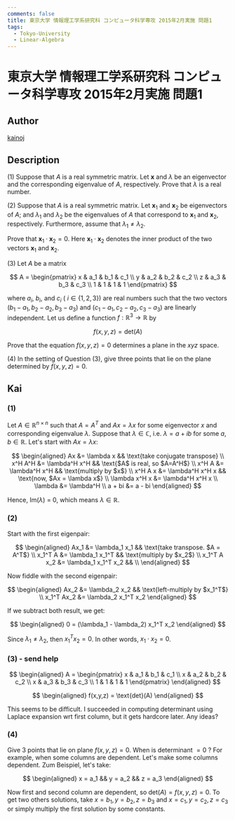```yaml
---
comments: false
title: 東京大学 情報理工学系研究科 コンピュータ科学専攻 2015年2月実施 問題1
tags:
  - Tokyo-University
  - Linear-Algebra
---
```

# 東京大学 情報理工学系研究科 コンピュータ科学専攻 2015年2月実施 問題1

## **Author**
[kainoj](https://github.com/kainoj/utokyo-cs)

## **Description**
(1) Suppose that $A$ is a real symmetric matrix. Let $\boldsymbol{x}$ and $\lambda$ be an eigenvector and the corresponding eigenvalue of $A$, respectively. Prove that $\lambda$ is a real number.

(2) Suppose that $A$ is a real symmetric matrix. Let $\boldsymbol{x}_1$ and $\boldsymbol{x}_2$ be eigenvectors of $A$; and $\lambda_1$ and $\lambda_2$ be the eigenvalues of $A$ that correspond to $\boldsymbol{x}_1$ and $\boldsymbol{x}_2$, respectively. Furthermore, assume that $\lambda_1 \neq \lambda_2$.

Prove that $\boldsymbol{x}_1 \cdot \boldsymbol{x}_2 = 0$. Here $\boldsymbol{x}_1 \cdot \boldsymbol{x}_2$ denotes the inner product of the two vectors $\boldsymbol{x}_1$ and $\boldsymbol{x}_2$.

(3) Let $A$ be a matrix

$$
A = \begin{pmatrix}
x & a_1 & b_1 & c_1 \\
y & a_2 & b_2 & c_2 \\
z & a_3 & b_3 & c_3 \\
1 & 1 & 1 & 1
\end{pmatrix}
$$

where $a_i$, $b_i$, and $c_i$ ( $i \in \{1, 2, 3\}$) are real numbers such that the two vectors $(b_1 - a_1, b_2 - a_2, b_3 - a_3)$ and $(c_1 - a_1, c_2 - a_2, c_3 - a_3)$ are linearly independent. 
Let us define a function $f: \mathbb{R}^3 \to \mathbb{R}$ by  

$$
f(x, y, z) = \text{det}(A)
$$

Prove that the equation $f(x, y, z) = 0$ determines a plane in the $xyz$ space.

(4) In the setting of Question (3), give three points that lie on the plane determined by $f(x, y, z) = 0$.

## **Kai**
### (1)
Let $A\in \mathbb{R}^{n\times n}$ such that $A = A^T$ and $Ax = \lambda x$ for some eigenvector $x$ and corresponding eigenvalue $\lambda$.
Suppose that $\lambda \in \mathbb{C}$, i.e. $\lambda = a + ib$ for some $a,b\in\mathbb{R}$.
Let's start with $Ax = \lambda x$:

$$
\begin{aligned}
    Ax &= \lambda x && \text{take conjugate transpose} \\
    x^H A^H &= \lambda^H x^H && \text{$A$ is real, so $A=A^H$} \\
    x^H A &= \lambda^H x^H && \text{multiply by  $x$} \\
    x^H A x &= \lambda^H x^H x && \text{now,  $Ax = \lambda x$} \\
    \lambda x^H x &= \lambda^H x^H x  \\
    \lambda &= \lambda^H \\
    a + bi &= a - bi
\end{aligned}
$$

Hence, $\text{Im}(\lambda)$ = 0, which means $\lambda \in \mathbb{R}$.

### (2)
Start with the first eigenpair:

$$
\begin{aligned}
    Ax_1 &= \lambda_1 x_1   && \text{take transpose. $A = A^T$} \\
    x_1^T A &= \lambda_1 x_1^T && \text{multiply by $x_2$} \\
     x_1^T A x_2 &= \lambda_1 x_1^T x_2 &&  \\
\end{aligned}
$$

Now fiddle with the second eigenpair:

$$
\begin{aligned}
    Ax_2 &= \lambda_2 x_2   && \text{left-multiply by $x_1^T$} \\
    x_1^T Ax_2 &= \lambda_2 x_1^T x_2 
\end{aligned}
$$

If we subtract both result, we get:

$$
\begin{aligned}
    0 = (\lambda_1 - \lambda_2) x_1^T x_2
\end{aligned}
$$

Since $\lambda_1 \neq \lambda_2$, then $x_1^T x_2 = 0$.
In other words, $x_1 \cdot x_2 =0$.

### (3) - send help

$$
\begin{aligned}
    A =
\begin{pmatrix}
x & a_1 & b_1 & c_1 \\
x & a_2 & b_2 & c_2 \\
x & a_3 & b_3 & c_3 \\
1 & 1 & 1 & 1
\end{pmatrix}
\end{aligned}
$$

$$
\begin{aligned}
    f(x,y,z) = \text{det}(A)
\end{aligned}
$$

This seems to be difficult. 
I succeeded in computing determinant using Laplace expansion wrt first column, but it gets hardcore later. Any ideas?

### (4)
Give 3 points that lie on plane $f(x,y,z) = 0$.
When is determinant $=0$ ? 
For example, when some columns are dependent.
Let's make some columns dependent.
Zum Beispiel, let's take:

$$
\begin{aligned}
    x = a_1 && y = a_2 && z = a_3
\end{aligned}
$$

Now first and second column are dependent, so $\text{det}(A) = f(x,y,z) = 0$.
To get two others solutions, take $x = b_1, y = b_2, z = b_3$ and $x = c_1, y = c_2, z = c_3$ or simply multiply the first solution by some constants.
